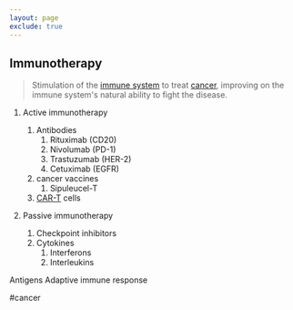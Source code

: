 ```yaml
---
layout: page
exclude: true
---
```

## Immunotherapy

>Stimulation of the [immune system](https://en.wikipedia.org/wiki/Immune_system "Immune system") to treat [cancer](https://en.wikipedia.org/wiki/Cancer "Cancer"), improving on the immune system's natural ability to fight the disease.

1. Active immunotherapy
	1. Antibodies
		1. Rituximab (CD20)
		2. Nivolumab (PD-1)
		3. Trastuzumab (HER-2)
		4. Cetuximab (EGFR)
	2. cancer vaccines
		1. Sipuleucel-T
	3. [CAR-T](CAR-T.md) cells

2. Passive immunotherapy
	1. Checkpoint inhibitors
	2. Cytokines
		1. Interferons
		2. Interleukins


Antigens
Adaptive immune response


#cancer
